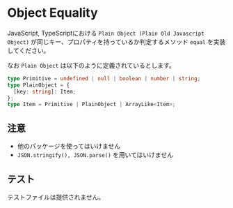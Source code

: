 # Object Equality

JavaScript, TypeScriptにおける `Plain Object (Plain Old Javascript Object)` が同じキー、プロパティを持っているか判定するメソッド `equal` を実装してください。

なお `Plain Object` は以下のように定義されているとします。

```typescript
type Primitive = undefined | null | boolean | number | string;
type PlainObject = {
  [key: string]: Item;
};
type Item = Primitive | PlainObject | ArrayLike<Item>;
```

## 注意

* 他のパッケージを使ってはいけません
* `JSON.stringify(), JSON.parse()` を用いてはいけません

## テスト

テストファイルは提供されません。